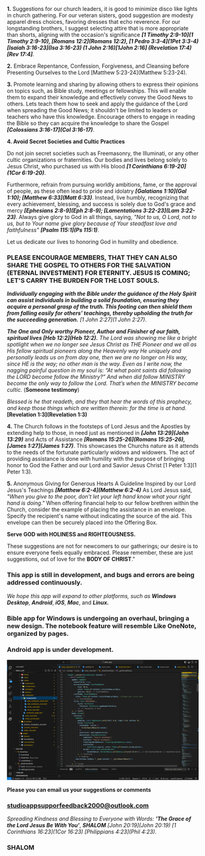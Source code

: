 **1.** Suggestions for our church leaders, it is good to minimize disco like lights in church gathering. For our veteran sisters, good suggestion are modesty apparel dress choices, favoring dresses that echo reverence. For our longstanding brothers, I suggest selecting attire that is more appropriate than shorts, aligning with the occasion's significance ***[1 Timothy 2:9-10](1 Timothy 2:9-10), [Romans 12:2](Romans 12:2), [1 Pedro 3:3-4](1Pet 3:3-4) [Isaiah 3:16-23](Isa 3:16-23) (1 John 2:16)[1John 2:16] (Revelation 17:4)[Rev 17:4]***.

**2.** 
Embrace Repentance, Confession, Forgiveness, and Cleansing before Presenting Ourselves to the Lord [Matthew 5:23-24](Matthew 5:23-24).

**3.**
Promote learning and sharing by allowing others to express their opinions on topics such, as Bible study, meetings or fellowships. This will enable them to expand their knowledge and effectively convey the Good News to others. Lets teach them how to seek and apply the guidance of the Lord when spreading the Good News; it shouldn't be limited to leaders or teachers who have this knowledge. Encourage others to engage in reading the Bible so they can acquire the knowledge to share the Gospel ***[Colossians 3:16-17](Col 3:16-17)***.

**4. Avoid Secret Societies and Cultic Practices**  

Do not join secret societies such as Freemasonry, the Illuminati, or any other cultic organizations or fraternities. Our bodies and lives belong solely to Jesus Christ, who purchased us with His blood ***[1 Corinthians 6:19-20](1Cor 6:19-20)***.  

Furthermore, refrain from pursuing worldly ambitions, fame, or the approval of people, as these often lead to pride and idolatry ***[Galatians 1:10](Gal 1:10); [Matthew 6:33](Matt 6:33)***. Instead, live humbly, recognizing that every achievement, blessing, and success is solely due to God's grace and mercy ***[Ephesians 2:8-9](Eph 2:8-9); [Lamentations 3:22-23](Lam 3:22-23)***. Always give glory to God in all things, saying, *"Not to us, O Lord, not to us, but to Your name give glory because of Your steadfast love and faithfulness"* ***[Psalm 115:1](Ps 115:1)***.  

Let us dedicate our lives to honoring God in humility and obedience.


### PLEASE ENCOURAGE MEMBERS, THAT THEY CAN ALSO SHARE THE GOSPEL TO OTHERS FOR THE SALVATION (ETERNAL INVESTMENT) FOR ETERNITY. JESUS IS COMING; LET'S CARRY THE BURDEN FOR THE LOST SOULS.


***Individually engaging with the Bible under the guidance of the Holy Spirit can assist individuals in building a solid foundation, ensuring they acquire a personal grasp of the truth. This footing can then shield them from falling easily for others' teachings, thereby upholding the truth for the succeeding generation.*** *[1 John 2:27](1 John 2:27)*.


***The One and Only worthy Pioneer, Author and Finisher of our faith, spiritual lives [Heb 12:2](Heb 12:2).*** 
*The Lord was showing me like a bright spotlight when we no longer see Jesus Christ as THE Pioneer and we all as His fellow spiritual pioneers along the Heavenly way He uniquely and personally leads us on from day one, then we are no longer on His way, since HE is the way; no other man is the way. Even as I write now, the nagging painful question in my soul is: “At what point saints did following the LORD become follow the Ministry?” And when did follow MINISTRY become the only way to follow the Lord. That’s when the MINISTRY became cultic.* (**Someone testimony**)



*Blessed is he that readeth, and they that hear the words of this prophecy, and keep those things which are written therein: for the time is at hand.* **[Revelation 1:3](Revelation 1:3)**


**4.**
The Church follows in the footsteps of Lord Jesus and the Apostles by extending help to those, in need just as mentioned in ***[John 13:29](John 13:29)*** and Acts of Assistance ***[Romans 15:25-26](Romans 15:25-26), [James 1:27](James 1:27)***. This showcases the Churchs nature as it attends to the needs of the fortunate particularly widows and widowers. The act of providing assistance is done with humility with the purpose of bringing honor to God the Father and our Lord and Savior Jesus Christ [1 Peter 1:3](1 Peter 1:3). 


**5.**
Anonymous Giving for Generous Hearts
A Guideline Inspired by our Lord Jesus's Teachings ***[Matthew 6:2-4](Matthew 6:2-4)***
As Lord Jesus said, *"When you give to the poor, don't let your left hand know what your right hand is doing."* When offering financial help to our fellow brethren within the Church, consider the example of placing the assistance in an envelope. Specify the recipient's name without indicating the source of the aid. This envelope can then be securely placed into the Offering Box.


**Serve GOD with HOLINESS and RIGHTEOUSNESS.**


These suggestions are not for newcomers to our gatherings; our desire is to ensure everyone feels equally embraced. Please remember, these are just suggestions, out of love for the **BODY OF CHRIST**." 

### This app is still in development, and bugs and errors are being addressed continuously.

*We hope this app will expand to other platforms, such as* ***Windows Desktop***, ***Android***, ***iOS***, ***Mac***, and ***Linux.***




### Bible app for Windows is undergoing an overhaul, bringing a new design. The notebook feature will resemble Like OneNote, organized by pages.


<!-- ### Mac and iOS app is under development.
![Developing for Mac and iOS](https://github.com/nextcodelab/data-base-server/blob/main/host_data/bible/images/screenshot_mac.png?raw=true) -->



### Android app is under development.
![Developing for Android](https://github.com/nextcodelab/data-base-server/blob/main/host_data/bible/images/screenshot_vs_code.png?raw=true)


**Please you can email us your suggestions or comments**
### studioappsupporfeedback2000@outlook.com 
*Spreading Kindness and Blessing to Everyone with Words:* ***'The Grace of the Lord Jesus Be With You'***, ***SHALOM*** *[John 20:19](John 20:19) [1 Corinthians 16:23](1Cor 16:23) [Philippians 4:23](Phil 4:23).*

### SHALOM










